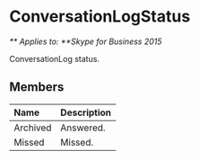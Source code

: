 
# ConversationLogStatus


_** Applies to: **Skype for Business 2015_

ConversationLog status.
            
## Members



|**Name**|**Description**|
|:-----|:-----|
|Archived|Answered.|
|Missed|Missed.|
